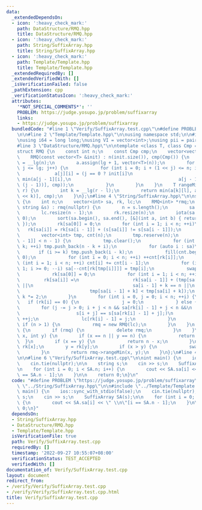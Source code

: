 ```yaml
---
data:
  _extendedDependsOn:
  - icon: ':heavy_check_mark:'
    path: DataStructure/RMQ.hpp
    title: DataStructure/RMQ.hpp
  - icon: ':heavy_check_mark:'
    path: String/SuffixArray.hpp
    title: String/SuffixArray.hpp
  - icon: ':heavy_check_mark:'
    path: Template/Template.hpp
    title: Template/Template.hpp
  _extendedRequiredBy: []
  _extendedVerifiedWith: []
  _isVerificationFailed: false
  _pathExtension: cpp
  _verificationStatusIcon: ':heavy_check_mark:'
  attributes:
    '*NOT_SPECIAL_COMMENTS*': ''
    PROBLEM: https://judge.yosupo.jp/problem/suffixarray
    links:
    - https://judge.yosupo.jp/problem/suffixarray
  bundledCode: "#line 1 \"Verify/SuffixArray.test.cpp\"\n#define PROBLEM \"https://judge.yosupo.jp/problem/suffixarray\"\
    \n\n#line 2 \"Template/Template.hpp\"\n\nusing namespace std;\n\n#include <bits/stdc++.h>\n\
    \nusing i64 = long long;\nusing VI = vector<int>;\nusing pii = pair<int, int>;\n\
    #line 3 \"DataStructure/RMQ.hpp\"\n\ntemplate <class T, class Cmp = less<T>>\n\
    struct RMQ {\n    const int n;\n    const Cmp cmp;\n    vector<vector<T>> a;\n\
    \    RMQ(const vector<T> &init) : n(init.size()), cmp(Cmp()) {\n        int lg\
    \ = __lg(n);\n        a.assign(lg + 1, vector<T>(n));\n        for (int j = 0;\
    \ j <= lg; j++) {\n            for (int i = 0; i + (1 << j) <= n; i++) {\n   \
    \             a[j][i] = (j == 0 ? init[i]\n                                  :\
    \ min(a[j - 1][i],\n                                        a[j - 1][i + (1 <<\
    \ (j - 1))], cmp));\n            }\n        }\n    }\n    T rangeMin(int l, int\
    \ r) {\n        int k = __lg(r - l);\n        return min(a[k][l], a[k][r - (1\
    \ << k)], cmp);\n    }\n};\n#line 4 \"String/SuffixArray.hpp\"\n\nstruct SuffixArray\
    \ {\n    int n;\n    vector<int> sa, rk, lc;\n    RMQ<int> *rmq;\n    SuffixArray(const\
    \ string &s) : rmq(nullptr) {\n        n = s.length();\n        sa.resize(n);\n\
    \        lc.resize(n - 1);\n        rk.resize(n);\n        iota(sa.begin(), sa.end(),\
    \ 0);\n        sort(sa.begin(), sa.end(), [&](int a, int b) { return s[a] < s[b];\
    \ });\n        rk[sa[0]] = 0;\n        for (int i = 1; i < n; ++i)\n         \
    \   rk[sa[i]] = rk[sa[i - 1]] + (s[sa[i]] != s[sa[i - 1]]);\n        int k = 1;\n\
    \        vector<int> tmp, cnt(n);\n        tmp.reserve(n);\n        while (rk[sa[n\
    \ - 1]] < n - 1) {\n            tmp.clear();\n            for (int i = 0; i <\
    \ k; ++i) tmp.push_back(n - k + i);\n            for (auto i : sa)\n         \
    \       if (i >= k) tmp.push_back(i - k);\n            fill(cnt.begin(), cnt.end(),\
    \ 0);\n            for (int i = 0; i < n; ++i) ++cnt[rk[i]];\n            for\
    \ (int i = 1; i < n; ++i) cnt[i] += cnt[i - 1];\n            for (int i = n -\
    \ 1; i >= 0; --i) sa[--cnt[rk[tmp[i]]]] = tmp[i];\n            swap(rk, tmp);\n\
    \            rk[sa[0]] = 0;\n            for (int i = 1; i < n; ++i)\n       \
    \         rk[sa[i]] =\n                    rk[sa[i - 1]] + (tmp[sa[i - 1]] < tmp[sa[i]]\
    \ ||\n                                     sa[i - 1] + k == n ||\n           \
    \                          tmp[sa[i - 1] + k] < tmp[sa[i] + k]);\n           \
    \ k *= 2;\n        }\n        for (int i = 0, j = 0; i < n; ++i) {\n         \
    \   if (rk[i] == 0) {\n                j = 0;\n            } else {\n        \
    \        for (j -= j > 0; i + j < n && sa[rk[i] - 1] + j < n &&\n            \
    \                     s[i + j] == s[sa[rk[i] - 1] + j];)\n                   \
    \ ++j;\n                lc[rk[i] - 1] = j;\n            }\n        }\n       \
    \ if (n > 1) {\n            rmq = new RMQ(lc);\n        }\n    }\n    ~SuffixArray()\
    \ {\n        if (rmq) {\n            delete rmq;\n        }\n    }\n    int lcp(int\
    \ x, int y) {\n        if (x == n || y == n) {\n            return 0;\n      \
    \  }\n        if (x == y) {\n            return n - x;\n        }\n        x =\
    \ rk[x];\n        y = rk[y];\n        if (x > y) {\n            swap(x, y);\n\
    \        }\n        return rmq->rangeMin(x, y);\n    }\n};\n#line 4 \"Verify/SuffixArray.test.cpp\"\
    \n\n#line 6 \"Verify/SuffixArray.test.cpp\"\n\nint main() {\n    ios::sync_with_stdio(false);\n\
    \    cin.tie(nullptr);\n\n    string s;\n    cin >> s;\n    SuffixArray SA(s);\n\
    \n    for (int i = 0; i < SA.n; i++) {\n        cout << SA.sa[i] << \" \\n\"[i\
    \ == SA.n - 1];\n    }\n\n    return 0;\n}\n"
  code: "#define PROBLEM \"https://judge.yosupo.jp/problem/suffixarray\"\n\n#include\
    \ \"../String/SuffixArray.hpp\"\n\n#include \"../Template/Template.hpp\"\n\nint\
    \ main() {\n    ios::sync_with_stdio(false);\n    cin.tie(nullptr);\n\n    string\
    \ s;\n    cin >> s;\n    SuffixArray SA(s);\n\n    for (int i = 0; i < SA.n; i++)\
    \ {\n        cout << SA.sa[i] << \" \\n\"[i == SA.n - 1];\n    }\n\n    return\
    \ 0;\n}"
  dependsOn:
  - String/SuffixArray.hpp
  - DataStructure/RMQ.hpp
  - Template/Template.hpp
  isVerificationFile: true
  path: Verify/SuffixArray.test.cpp
  requiredBy: []
  timestamp: '2022-09-27 10:55:07+08:00'
  verificationStatus: TEST_ACCEPTED
  verifiedWith: []
documentation_of: Verify/SuffixArray.test.cpp
layout: document
redirect_from:
- /verify/Verify/SuffixArray.test.cpp
- /verify/Verify/SuffixArray.test.cpp.html
title: Verify/SuffixArray.test.cpp
---
```

